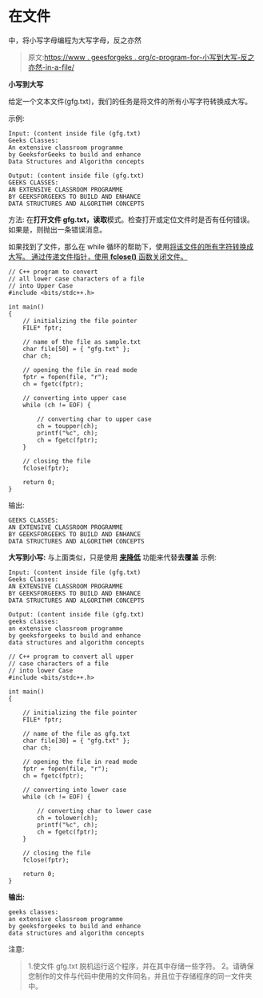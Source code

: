 # 在文件

中，将小写字母编程为大写字母，反之亦然

> 原文:[https://www . geesforgeks . org/c-program-for-小写到大写-反之亦然-in-a-file/](https://www.geeksforgeeks.org/c-program-for-lower-case-to-uppercase-and-vice-versa-in-a-file/)

**小写到大写**

给定一个文本文件(gfg.txt)，我们的任务是将文件的所有小写字符转换成大写。

示例:

```
Input: (content inside file (gfg.txt)
Geeks Classes:
An extensive classroom programme
by GeeksforGeeks to build and enhance
Data Structures and Algorithm concepts

Output: (content inside file (gfg.txt)
GEEKS CLASSES:
AN EXTENSIVE CLASSROOM PROGRAMME
BY GEEKSFORGEEKS TO BUILD AND ENHANCE
DATA STRUCTURES AND ALGORITHM CONCEPTS

```

方法:
在**打开文件 gfg.txt，读取**模式。检查打开或定位文件时是否有任何错误。如果是，则抛出一条错误消息。

如果找到了文件，那么在 while 循环的帮助下，使用[将该文件的所有字符转换成大写。
通过传递文件指针，使用 **fclose()** 函数关闭文件。](https://www.geeksforgeeks.org/conversion-whole-string-uppercase-lowercase-using-stl-c/)

```
// C++ program to convert
// all lower case characters of a file
// into Upper Case
#include <bits/stdc++.h>

int main()
{
    // initializing the file pointer
    FILE* fptr;

    // name of the file as sample.txt
    char file[50] = { "gfg.txt" };
    char ch;

    // opening the file in read mode
    fptr = fopen(file, "r");
    ch = fgetc(fptr);

    // converting into upper case
    while (ch != EOF) {

        // converting char to upper case
        ch = toupper(ch);
        printf("%c", ch);
        ch = fgetc(fptr);
    }

    // closing the file
    fclose(fptr);

    return 0;
}
```

输出:

```
GEEKS CLASSES:
AN EXTENSIVE CLASSROOM PROGRAMME
BY GEEKSFORGEEKS TO BUILD AND ENHANCE
DATA STRUCTURES AND ALGORITHM CONCEPTS

```

**大写到小写:**
与上面类似，只是使用 **[来降低](https://www.geeksforgeeks.org/isupper-islower-application-c/)** 功能来代替**去覆盖**
示例:

```
Input: (content inside file (gfg.txt)
Geeks Classes:
AN EXTENSIVE CLASSROOM PROGRAMME
BY GEEKSFORGEEKS TO BUILD AND ENHANCE
DATA STRUCTURES AND ALGORITHM CONCEPTS

Output: (content inside file (gfg.txt)
geeks classes:
an extensive classroom programme
by geeksforgeeks to build and enhance
data structures and algorithm concepts

```

```
// C++ program to convert all upper
// case characters of a file
// into lower Case
#include <bits/stdc++.h>

int main()
{

    // initializing the file pointer
    FILE* fptr;

    // name of the file as gfg.txt
    char file[30] = { "gfg.txt" };
    char ch;

    // opening the file in read mode
    fptr = fopen(file, "r");
    ch = fgetc(fptr);

    // converting into lower case
    while (ch != EOF) {

        // converting char to lower case
        ch = tolower(ch);
        printf("%c", ch);
        ch = fgetc(fptr);
    }

    // closing the file
    fclose(fptr);

    return 0;
}
```

**输出:**

```
geeks classes:
an extensive classroom programme
by geeksforgeeks to build and enhance
data structures and algorithm concepts
```

注意:

> 1.使文件 gfg.txt 脱机运行这个程序，并在其中存储一些字符。
> 2。请确保您制作的文件与代码中使用的文件同名，并且位于存储程序的同一文件夹中。